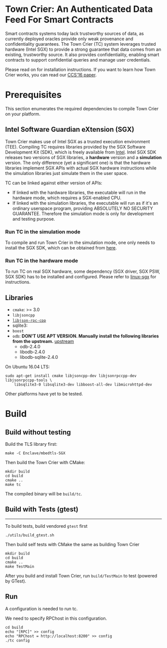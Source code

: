 # Town Crier: An Authenticated Data Feed For Smart Contracts

Smart contracts systems today lack trustworthy sources of data, as currently deployed oracles provide only weak provenance and confidentiality guarantees. The Town Crier (TC) system leverages trusted hardware (Intel SGX) to provide a strong guarantee that data comes from an existing, trustworthy source. It also provides confidentiality, enabling smart contracts to support confidential queries and manage user credentials.

Please read on for installation instructions. If you want to learn how Town Crier works,
you can read our [CCS'16 paper](https://www.cs.cornell.edu/~fanz/files/pubs/tc-ccs16-final.pdf).

# Prerequisites

This section enumerates the required dependencies to compile Town Crier on your platform.

## Intel Software Guardian eXtension (SGX)

Town Crier makes use of Intel SGX as a trusted execution environment (TEE). 
Compiling TC requires libraries provided by the SGX Software Development Kit (SDK),
which is freely available from [Intel](https://01.org/intel-software-guard-extensions/downloads). 
Intel SGX SDK releases two versions of SGX
libraries, a **hardware** version and a **simulation** version. 
The only difference (yet a significant one) is that the hardware libraries
implement SGX APIs with actual SGX hardware instructions while the simulation libraries
just simulate them in the user space. 

TC can be linked against either version of APIs:

- If linked with the hardware libraries, the executable will run in the hardware mode, which requires a SGX-enabled CPU.
- If linked with the simulation libraries, the executable will run as if it's an ordinary userspace program, providing ABSOLUTELY NO SECURITY GUARANTEE. Therefore the simulation mode is only for development and testing purpose.

### Run TC in the simulation mode

To compile and run Town Crier in the simulation mode, one only needs to install
the SGX SDK, which can be obtained from
[here](https://01.org/intel-software-guard-extensions/downloads).

### Run TC in the hardware mode

To run TC on real SGX hardware, some dependency (SGX driver, SGX PSW, SGX SDK)
has to be installed and configured. Please refer to
[linux-sgx](https://github.com/01org/linux-sgx) for instructions.


## Libraries 

- `cmake`: >= 3.0
- `libjsoncpp` 
- [`libjson-rpc-cpp`](https://github.com/cinemast/libjson-rpc-cpp)
- sqlite3: 
- `boost`
- `odb`: **DON'T USE APT VERSION. Manually install the following libraries from the upstream.** [upstream](http://www.codesynthesis.com/products/odb)
    - odb-2.4.0
    - libodb-2.4.0
    - libodb-sqlite-2.4.0

On Ubuntu 16.04 LTS: 

```
sudo apt-get install cmake libjsoncpp-dev libjsonrpccpp-dev libjsonrpccpp-tools \ 
    libsqlite3-0 libsqlite3-dev libboost-all-dev libmicrohttpd-dev
```

Other platforms have yet to be tested.

# Build

## Build without testing

Build the TLS library first:

```
make -C Enclave/mbedtls-SGX
```

Then build the Town Crier with CMake:

```
mkdir build
cd build
cmake ..
make tc
```

The compiled binary will be `build/tc`.

## Build with Tests (gtest)
----

To build tests, build vendored `gtest` first

```
./utils/build_gtest.sh
```

Then build self tests with CMake the same as building Town Crier

```
mkdir build
cd build
cmake ..
make TestMain
```


After you build and install Town Crier, run `build/TestMain` to test (powered by GTest).



Run
----

A configuration is needed to run tc.

We need to specify RPChost in this configuration.

```
cd build
echo "[RPC]" >> config
echo "RPChost = http://localhost:8200" >> config
./tc config
```
